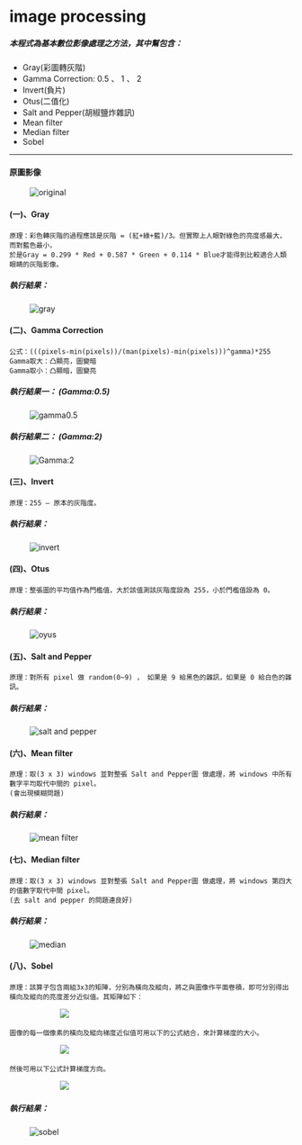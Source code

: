 # image processing
##### 本程式為基本數位影像處理之方法，其中幫包含：
- Gray(彩圖轉灰階)
- Gamma Correction: 0.5 、 1 、 2
- Invert(負片)
- Otus(二值化)
- Salt and Pepper(胡椒鹽炸雜訊)
- Mean filter
- Median filter
- Sobel
---
#### 原圖影像
&emsp; &emsp; ![original](https://i.imgur.com/KakCeTm.jpg)

#### (一)、Gray
``` 
原理：彩色轉灰階的過程應該是灰階 = (紅+綠+藍)/3。但實際上人眼對綠色的亮度感最大，而對藍色最小，
於是Gray = 0.299 * Red + 0.587 * Green + 0.114 * Blue才能得到比較適合人類眼睛的灰階影像。
```
##### 執行結果：
&emsp; &emsp; ![gray](https://i.imgur.com/QrbwrTm.jpg)

#### (二)、Gamma Correction
``` 
公式：(((pixels-min(pixels))/(man(pixels)-min(pixels)))^gamma)*255
Gamma取大：凸顯亮，圖變暗
Gamma取小：凸顯暗，圖變亮
```
##### 執行結果一： (Gamma:0.5)
 &emsp; &emsp; ![gamma0.5](https://i.imgur.com/Jeaqdio.jpg)

##### 執行結果二： (Gamma:2)
&emsp; &emsp; ![Gamma:2](https://i.imgur.com/Ux0sDQE.jpg)

#### (三)、Invert
``` 
原理：255 – 原本的灰階度。
```
##### 執行結果：
&emsp; &emsp; ![invert](https://i.imgur.com/V8PNirs.jpg)

#### (四)、Otus
``` 
原理：整張圖的平均值作為門檻值，大於該值測該灰階度設為 255，小於門檻值設為 0。
```
##### 執行結果：
&emsp; &emsp; ![oyus](https://i.imgur.com/sy0O4Gm.jpg)

#### (五)、Salt and Pepper
``` 
原理：對所有 pixel 做 random(0~9) ， 如果是 9 給黑色的雜訊，如果是 0 給白色的雜訊。
```
##### 執行結果：
&emsp; &emsp; ![salt and pepper](https://i.imgur.com/Y8wKDWp.jpg)

#### (六)、Mean filter
``` 
原理：取(3 x 3) windows 並對整張 Salt and Pepper圖 做處理，將 windows 中所有數字平均取代中間的 pixel。 
(會出現模糊問題)
```
##### 執行結果：
&emsp; &emsp; ![mean filter](https://i.imgur.com/FwBi5GE.jpg)

#### (七)、Median filter
``` 
原理：取(3 x 3) windows 並對整張 Salt and Pepper圖 做處理，將 windows 第四大的值數字取代中間 pixel。
(去 salt and pepper 的問題連良好)
```
##### 執行結果：
&emsp; &emsp; ![median](https://i.imgur.com/1dgbGlb.jpg)

#### (八)、Sobel
``` 
原理：該算子包含兩組3x3的矩陣，分別為橫向及縱向，將之與圖像作平面卷積，即可分別得出橫向及縱向的亮度差分近似值。其矩陣如下：
```
&emsp; &emsp; &emsp; &emsp; &emsp; ![](https://i.imgur.com/dD6bDol.png)
```
圖像的每一個像素的橫向及縱向梯度近似值可用以下的公式結合，來計算梯度的大小。
```
&emsp; &emsp; &emsp; &emsp; &emsp; ![](https://i.imgur.com/SZodhQ6.png)
```
然後可用以下公式計算梯度方向。
```
&emsp; &emsp; &emsp; &emsp; &emsp; ![](https://i.imgur.com/DPwqyLm.png)

##### 執行結果：
&emsp; &emsp; ![sobel](https://i.imgur.com/lzQrDzp.jpg)




